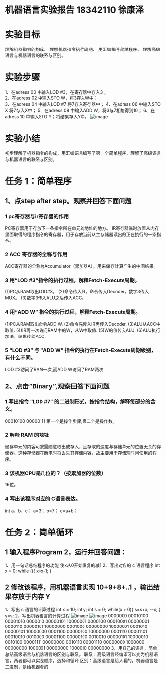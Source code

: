 # 机器语言实验报告 18342110 徐康泽
# 实验目标
理解机器指令的构成、
理解机器指令执行周期、
用汇编编写简单程序、
理解高级语言与机器语言的联系与区别。
# 实验步骤
1、在adress 00 中输入LOD #3，在寄存器中存入3；            
2、在adress 02 中输入STO W，将3存入W中；          
3、在adress 04 中输入LOD #7 将7存入寄存器中；
4、在adress 06 中输入STO X 将7存入X中；
5、在adress 08 中输入ADD W，将3与7相加得到10；
6、在adress 10 中输入STO Y；将结果存入Y中。
![image](http://a3.qpic.cn/psb?/V11lkfIM05bhcV/MCq45jTN9Kwx4bNtmp*3RpI7*setfahBwUDECvtuRzA!/b/dFIBAAAAAAAA&ek=1&kp=1&pt=0&bo=XQJcAQAAAAARFyI!&tl=3&vuin=1196272800&tm=1541646000&sce=60-2-2&rf=viewer_4)
# 实验小结
初步理解了机器指令的构成，用汇编语言编写了第一个简单程序，理解了高级语言与机器语言的联系与区别。
# 任务 1：简单程序
## 1、点step after step。观察并回答下面问题
### 1 pc寄存器与ir寄存器的作用
PC寄存器用于存放下一条指令所在单元的地址的地方。
IR寄存器临时放置从内存里面取得的程序指令的寄存器，用于存放当前从主存储器读出的正在执行的一条指令。
### 2 ACC 寄存器的全称与作用
ACC寄存器的全称为Accumulator（累加器A）。用来储存计算产生的中间结果。
### 3 用“LOD #3”指令的执行过程，解释Fetch-Execute周期。
(1)PC从RAM取出LOD#3。 
(2)命令传入IR，命令传入Decoder，数字3传入MUX。 
(3)数字3传入ALU之后传入ACC。
### 4 用“ADD W” 指令的执行过程，解释Fetch-Execute周期。
(1)PC从RAM取出命令ADD W. 
(2)命令先传入IR再传入Decoder. 
(3)ALU从ACC中取值. 
(4)IR再一次访问RAM中的W，从W中取值. 
(5)W的值传入ALU.
(6)ALU执行加法，结果传给ACC.
### 5 “LOD #3” 与 “ADD W” 指令的执行在Fetch-Execute周期级别，有什么不同。
LOD #3访问了RAM一次,而ADD W访问了RAM两次
## 2、点击“Binary”,观察回答下面问题
### 1 写出指令 “LOD #7” 的二进制形式，按指令结构，解释每部分的含义。
00010100 00000111 
第一个是操作步骤,第二个是操作数。
### 2 解释 RAM 的地址
储存单元的内容可按需随意取出或存入，且存取的速度与存储单元的位置无关的存储器。这种存储器在断电时将丢失其存储内容，故主要用于存储短时间使用的程序。
### 3 该机器CPU是几位的？（按累加器的位数）
16位。
### 4 写出该程序对应的 C语言表达。
int a，b，c；
a=3；
b=7；
c=a+b；
# 任务 2：简单循环
## 1 输入程序Program 2，运行并回答问题：
1、用一句话总结程序的功能
使x从0开始重复的减1
2、写出对应的 c 语言程序
int x = 0; 
while (){ 
x=x-1; 
}
## 2 修改该程序，用机器语言实现 10+9+8+..1 ，输出结果存放于内存 Y
1、写出 c 语言的计算过程
int x = 10; 
int y;
int s = 0; 
while(x > 0){ 
s=s+x; 
 --x; 
} 
y=s; 
2、写出机器语言的计算过程
![image](http://m.qpic.cn/psb?/V11lkfIM05bhcV/CgpY8otHSoVTwEO6HEXiJ7kola89UQecSXsKsH9Ir1U!/b/dFUAAAAAAAAA&bo=QAP.AQAAAAARB4w!&rf=viewer_4)
![image](http://m.qpic.cn/psb?/V11lkfIM05bhcV/aewSvbuxPp1LAOc2btZHLKa4rH4S3dnV3TRKwuC2Eew!/b/dDYBAAAAAAAA&bo=jwLgAQAAAAARB1w!&rf=viewer_4)
0000000 00010100 00001010 
0000010 00000101 10000001 
0000100 00010001 00000001 
0000110 00000101 10000000 
0001000 00000000 10000001 
0001010 00000101 10000000 
0001100 00000100 10000000 
0001110 00001101 00010010 
0010000 00001100 00000100 
0010010 00000101 10000010 
0010100 00001111 00000000 
0010110 00001110 00000000 
1000000 00000000 
1000001 00000000 
1000010 00000000 
3、用自己的语言，简单总结高级语言与机器语言的区别与联系。
联系：高级语言经编译可以变为机器语言，两者都可以实现顺序，选择和循环
区别：高级语言是给人看的，机器语言是二进制，是给机器看的